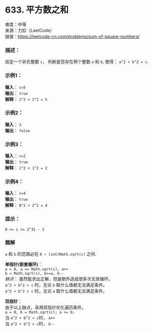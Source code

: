 # 633. 平方数之和
难度：中等  
来源：力扣（LeetCode）  
链接：https://leetcode-cn.com/problems/sum-of-square-numbers/

### 描述：  
给定一个非负整数 `c`， 判断是否存在两个整数 `a` 和 `b`, 使得： `a^2 + b^2 = c`.  


### 示例1：  
**输入**： `c=5`  
**输出**： `true`  
**解释**： `1^2 + 2^2 = 5`  

### 示例2：
**输入**： `3`  
**输出**： `false`  

### 示例3：
**输入**： `c=2`  
**输出**： `true`  
**解释**： `1^2 + 1^2 = 2`  

### 示例4：
**输入**： `c=4`  
**输出**： `true`  
**解释**： `0^2 + 2^2 = 4`  


### 提示：
`0 <= c <= 2^31 - 1`


### 题解
`a` 和 `b` 的范围必在 `0 ~ (int)Math.sqrt(c)` 之间.  

**单指针(嵌套循环)**：  
`a = 0, a <= Math.sqrt(c), a++`  
`b = Math.sqrt(c), b>=a, b--`  
*缺点*： 虽然能求出正解，但是额外造成很多次无效循环。  
`a^2 + b^2 < c` 时，无论 `b` 取什么值都无法满足条件。  
`a^2 + b^2 > c` 时，无论 `a` 取什么值都无法满足条件。  

**双指针**：  
由于以上缺点，采用双指针优化遍历条件。  
`a = 0, b = Math.sqrt(c); a <= b;`  
当 `a^2 + b^2 < c`时， `a++`  
当 `a^2 + b^2 > c`时， `b--`  








